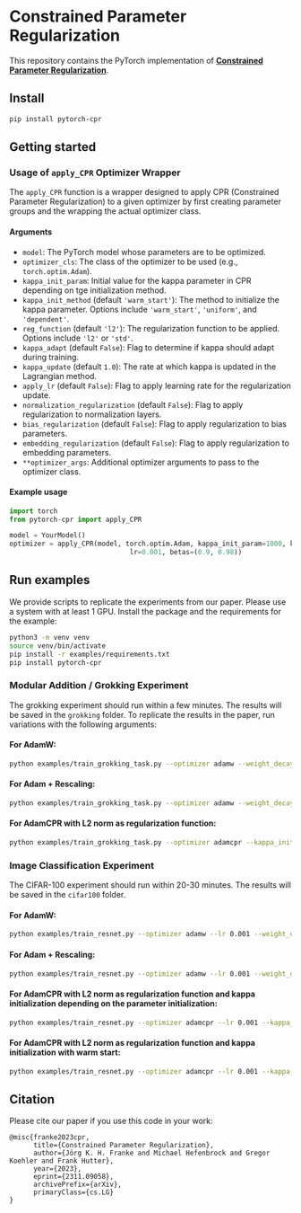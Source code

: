 
# Constrained Parameter Regularization

This repository contains the PyTorch implementation of [**Constrained Parameter Regularization**](https://arxiv.org/abs/2311.09058).




## Install

```bash
pip install pytorch-cpr
```

## Getting started

### Usage of `apply_CPR` Optimizer Wrapper

The `apply_CPR` function is a wrapper designed to apply CPR (Constrained Parameter Regularization) to a given optimizer by first creating parameter groups and the wrapping the actual optimizer class. 

#### Arguments

- `model`: The PyTorch model whose parameters are to be optimized.
- `optimizer_cls`: The class of the optimizer to be used (e.g., `torch.optim.Adam`).
- `kappa_init_param`: Initial value for the kappa parameter in CPR depending on tge initialization method.
- `kappa_init_method` (default `'warm_start'`): The method to initialize the kappa parameter. Options include `'warm_start'`, `'uniform'`, and `'dependent'`.
- `reg_function` (default `'l2'`): The regularization function to be applied. Options include `'l2'` or `'std'`.
- `kappa_adapt` (default `False`): Flag to determine if kappa should adapt during training.
- `kappa_update` (default `1.0`): The rate at which kappa is updated in the Lagrangian method.
- `apply_lr` (default `False`): Flag to apply learning rate for the regularization update.
- `normalization_regularization` (default `False`): Flag to apply regularization to normalization layers.
- `bias_regularization` (default `False`): Flag to apply regularization to bias parameters.
- `embedding_regularization` (default `False`): Flag to apply regularization to embedding parameters.
- `**optimizer_args`: Additional optimizer arguments to pass to the optimizer class.

#### Example usage

```python
import torch
from pytorch-cpr import apply_CPR

model = YourModel()
optimizer = apply_CPR(model, torch.optim.Adam, kappa_init_param=1000, kappa_init_method='warm_start',
                              lr=0.001, betas=(0.9, 0.98))
```


## Run examples

We provide scripts to replicate the experiments from our paper. Please use a system with at least 1 GPU. Install the package and the requirements for the example:

```bash
python3 -m venv venv
source venv/bin/activate
pip install -r examples/requirements.txt
pip install pytorch-cpr
``` 


### Modular Addition / Grokking Experiment

The grokking experiment should run within a few minutes. The results will be saved in the `grokking` folder.
To replicate the results in the paper, run variations with the following arguments:

####  For AdamW:
```bash
python examples/train_grokking_task.py --optimizer adamw --weight_decay 0.1
```

####  For Adam + Rescaling:
```bash
python examples/train_grokking_task.py --optimizer adamw --weight_decay 0.0 --rescale 0.8
```

####  For AdamCPR with L2 norm as regularization function:
```bash
python examples/train_grokking_task.py --optimizer adamcpr --kappa_init_method dependent --kappa_init_param 0.8
```



### Image Classification Experiment

The CIFAR-100 experiment should run within 20-30 minutes. The results will be saved in the `cifar100` folder.

####  For AdamW:
```bash
python examples/train_resnet.py --optimizer adamw --lr 0.001 --weight_decay 0.001
```

####  For Adam + Rescaling:
```bash
python examples/train_resnet.py --optimizer adamw --lr 0.001 --weight_decay 0 --rescale_alpha 0.8
```

####  For AdamCPR with L2 norm as regularization function and kappa initialization depending on the parameter initialization:
```bash
python examples/train_resnet.py --optimizer adamcpr --lr 0.001 --kappa_init_method dependent --kappa_init_param 0.8
```

####  For AdamCPR with L2 norm as regularization function and kappa initialization with warm start:
```bash
python examples/train_resnet.py --optimizer adamcpr --lr 0.001 --kappa_init_method warm_start --kappa_init_param 1000
```



## Citation

Please cite our paper if you use this code in your work:
    
```
@misc{franke2023cpr,
      title={Constrained Parameter Regularization}, 
      author={Jörg K. H. Franke and Michael Hefenbrock and Gregor Koehler and Frank Hutter},
      year={2023},
      eprint={2311.09058},
      archivePrefix={arXiv},
      primaryClass={cs.LG}
}
```

